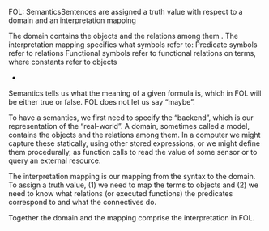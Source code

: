FOL: SemanticsSentences are assigned a truth value with respect to a domain and an interpretation mapping

The domain contains the objects and the relations among them .
The interpretation mapping specifies what symbols refer to:
Predicate symbols refer to relations
Functional symbols refer to functional relations on terms, where constants  refer to objects

*
Semantics tells us what the meaning of a given formula is, which in FOL will be either true or false.  FOL does not let us say “maybe”.

To have a semantics, we first need to specify the “backend”, which is our representation of the “real-world”. A domain, sometimes called a model, contains the objects and the relations among them. In a computer we might capture these statically,  using other stored expressions, or we might define them procedurally, as function calls to read the value of some sensor or to query an external resource.

The interpretation mapping is our mapping from the syntax to the domain. To assign a truth value, (1) we  need to map the terms to objects and (2) we need to know what relations (or executed functions) the predicates correspond to and what the connectives do. 

Together the domain and the mapping comprise the interpretation in FOL.

